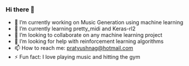 ### Hi there 👋

- 🔭 I’m currently working on Music Generation using machine learning
- 🌱 I’m currently learning pretty_midi and Keras-rl2
- 👯 I’m looking to collaborate on any machine learning project
- 🤔 I’m looking for help with reinforcement learning algorithms
- 📫 How to reach me: pratyushnag@hotmail.com
- ⚡ Fun fact: I love playing music and hitting the gym
